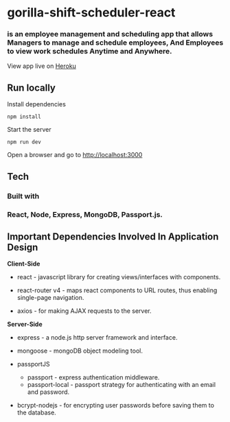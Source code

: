 # gorilla-shift-scheduler-react
### is an employee management and scheduling app that allows Managers to manage and schedule employees, And Employees to view work schedules Anytime and Anywhere.

View app live on [Heroku](https://gorilla-shift-scheduler.herokuapp.com/)

## Run locally
Install dependencies
```shell
npm install
```
Start the server
```shell
npm run dev
```
Open a browser and go to [http://localhost:3000](http://localhost:3000)

## Tech
### Built with 

### React, Node, Express, MongoDB, Passport.js.

Important Dependencies Involved In Application Design
---
**Client-Side**

* react - javascript library for creating views/interfaces with components.

* react-router v4 - maps react components to URL routes, thus enabling single-page navigation.

* axios - for making AJAX requests to the server.


**Server-Side**

* express - a node.js http server framework and interface.

* mongoose - mongoDB object modeling tool.

* passportJS
    * passport - express authentication middleware.
    * passport-local - passport strategy for authenticating with an email and password.

* bcrypt-nodejs - for encrypting user passwords before saving them to the database.

